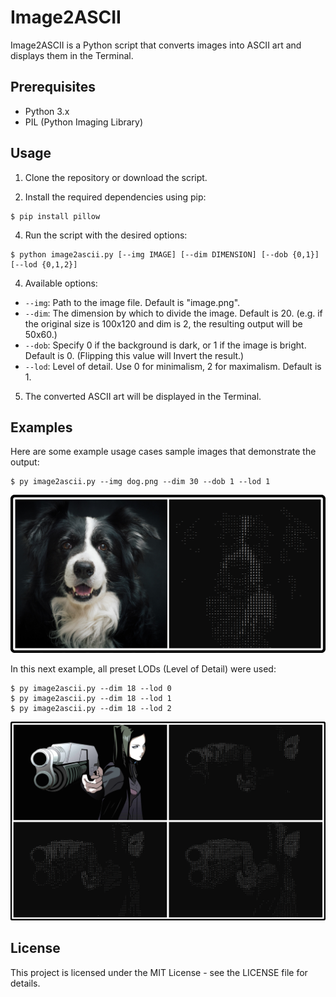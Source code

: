 # Image2ASCII

Image2ASCII is a Python script that converts images into ASCII art and displays them in the Terminal.

## Prerequisites

- Python 3.x
- PIL (Python Imaging Library)

## Usage

1. Clone the repository or download the script.

2. Install the required dependencies using pip:

```
$ pip install pillow
```

4. Run the script with the desired options:

```
$ python image2ascii.py [--img IMAGE] [--dim DIMENSION] [--dob {0,1}] [--lod {0,1,2}]
```

4. Available options:
- `--img`: Path to the image file. Default is "image.png".
- `--dim`: The dimension by which to divide the image. Default is 20. (e.g. if the original size is 100x120 and dim is 2, the resulting output will be 50x60.)
- `--dob`: Specify 0 if the background is dark, or 1 if the image is bright. Default is 0. (Flipping this value will Invert the result.)
- `--lod`: Level of detail. Use 0 for minimalism, 2 for maximalism. Default is 1.

5. The converted ASCII art will be displayed in the Terminal.

## Examples

Here are some example usage cases sample images that demonstrate the output:

```
$ py image2ascii.py --img dog.png --dim 30 --dob 1 --lod 1
```

![Dog Example Image](dog-example.png)

In this next example, all preset LODs (Level of Detail) were used:

```
$ py image2ascii.py --dim 18 --lod 0
$ py image2ascii.py --dim 18 --lod 1
$ py image2ascii.py --dim 18 --lod 2
```

![Ergo Proxy Example Image](ergo-example.png)

## License

This project is licensed under the MIT License - see the LICENSE file for details.
